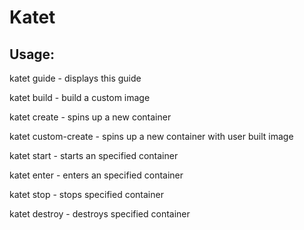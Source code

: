 # Katet

## Usage:

katet guide - displays this guide

katet build - build a custom image

katet create - spins up a new container

katet custom-create - spins up a new container with user built image

katet start - starts an specified container

katet enter - enters an specified container

katet stop  - stops specified container

katet destroy - destroys specified container
